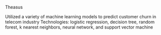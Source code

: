 
Theasus

Utilized a variety of machine learning models to predict customer churn in telecom industry
Technologies: logistic regression, decision tree, random forest, k nearest neighbors, neural network, and support vector machine
